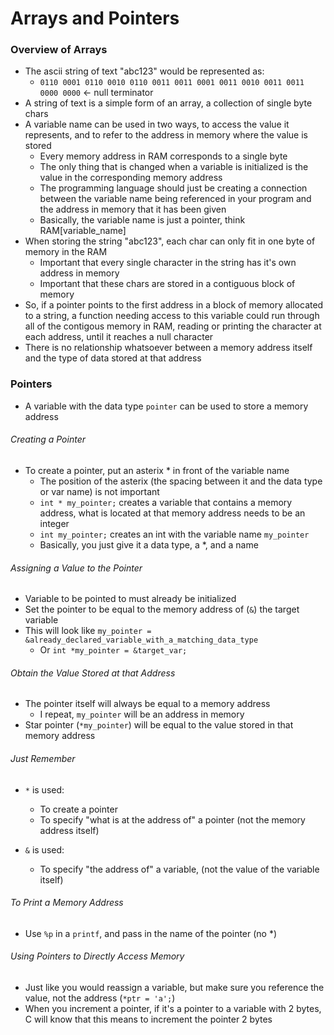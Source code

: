 # Arrays and Pointers

### Overview of Arrays
- The ascii string of text "abc123" would be represented as:
  - `0110 0001 0110 0010 0110 0011 0011 0001 0011 0010 0011 0011 0000 0000` ← null terminator
- A string of text is a simple form of an array, a collection of single byte chars
- A variable name can be used in two ways, to access the value it represents, and to refer to the address in memory where the value is stored
  - Every memory address in RAM corresponds to a single byte
  - The only thing that is changed when a variable is initialized is the value in the corresponding memory address
  - The programming language should just be creating a connection between the variable name being referenced in your program and the address in memory that it has been given
  - Basically, the variable name is just a pointer, think RAM[variable_name]
- When storing the string "abc123", each char can only fit in one byte of memory in the RAM
  - Important that every single character in the string has it's own address in memory
  - Important that these chars are stored in a contiguous block of memory
- So, if a pointer points to the first address in a block of memory allocated to a string, a function needing access to this variable could run through all of the contigous memory in RAM, reading or printing the character at each address, until it reaches a null character
- There is no relationship whatsoever between a memory address itself and the type of data stored at that address

### Pointers
- A variable with the data type `pointer` can be used to store a memory address

###### Creating a Pointer
- To create a pointer, put an asterix * in front of the variable name
  - The position of the asterix (the spacing between it and the data type or var name) is not important
  - `int * my_pointer;` creates a variable that contains a memory address, what is located at that memory address needs to be an integer
  - `int my_pointer;` creates an int with the variable name `my_pointer`
  - Basically, you just give it a data type, a *, and a name

###### Assigning a Value to the Pointer
- Variable to be pointed to must already be initialized
- Set the pointer to be equal to the memory address of (`&`) the target variable
- This will look like `my_pointer = &already_declared_variable_with_a_matching_data_type`
  - Or `int *my_pointer = &target_var;`

###### Obtain the Value Stored at that Address
- The pointer itself will always be equal to a memory address
  - I repeat, `my_pointer` will be an address in memory
- Star pointer (`*my_pointer`) will be equal to the value stored in that memory address

###### Just Remember
- `*` is used:
  - To create a pointer
  - To specify "what is at the address of" a pointer (not the memory address itself)

- `&` is used:
  - To specify "the address of" a variable, (not the value of the variable itself) 

###### To Print a Memory Address
- Use `%p` in a `printf`, and pass in the name of the pointer (no *)

###### Using Pointers to Directly Access Memory
- Just like you would reassign a variable, but make sure you reference the value, not the address (`*ptr = 'a';`)
- When you increment a pointer, if it's a pointer to a variable with 2 bytes, C will know that this means to increment the pointer 2 bytes
